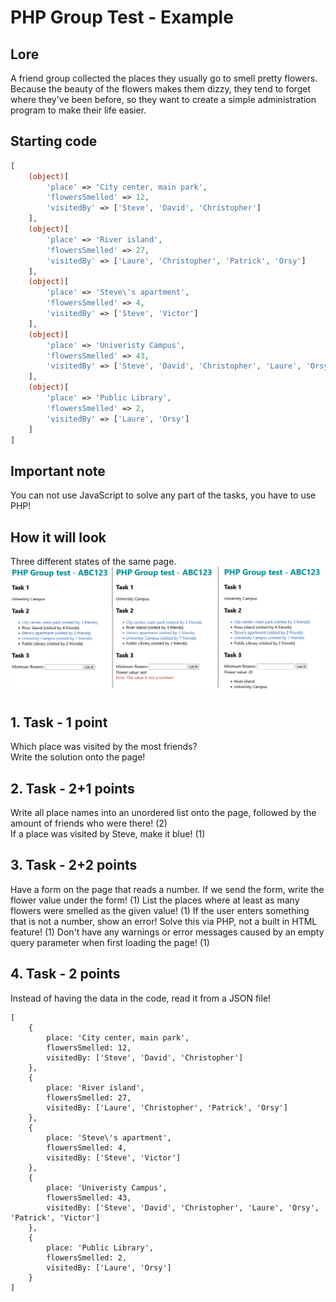 # PHP Group Test - Example
## Lore
A friend group collected the places they usually go to smell pretty flowers. Because the beauty of the flowers makes them dizzy, they tend to forget where they've been before, so they want to create a simple administration program to make their life easier.

## Starting code
```PHP
[
    (object)[
        'place' => 'City center, main park',
        'flowersSmelled' => 12,
        'visitedBy' => ['Steve', 'David', 'Christopher']
    ],
    (object)[
        'place' => 'River island',
        'flowersSmelled' => 27,
        'visitedBy' => ['Laure', 'Christopher', 'Patrick', 'Orsy']
    ],
    (object)[
        'place' => 'Steve\'s apartment',
        'flowersSmelled' => 4,
        'visitedBy' => ['Steve', 'Victor']
    ],
    (object)[
        'place' => 'Univeristy Campus',
        'flowersSmelled' => 43,
        'visitedBy' => ['Steve', 'David', 'Christopher', 'Laure', 'Orsy', 'Patrick', 'Victor']
    ],
    (object)[
        'place' => 'Public Library',
        'flowersSmelled' => 2,
        'visitedBy' => ['Laure', 'Orsy']
    ]
]
```

## Important note
You can not use JavaScript to solve any part of the tasks, you have to use PHP!

## How it will look
Three different states of the same page.
![Example image of a solution](example.png)

## 1. Task - 1 point
Which place was visited by the most friends?  
Write the solution onto the page!

## 2. Task - 2+1 points
Write all place names into an unordered list onto the page, followed by the amount of friends who were there! (2)  
If a place was visited by Steve, make it blue! (1)  

## 3. Task - 2+2 points
Have a form on the page that reads a number. If we send the form, write the flower value under the form! (1)
List the places where at least as many flowers were smelled as the given value! (1)
If the user enters something that is not a number, show an error! Solve this via PHP, not a built in HTML feature! (1)
Don't have any warnings or error messages caused by an empty query parameter when first loading the page! (1)

## 4. Task - 2 points
Instead of having the data in the code, read it from a JSON file!


```JS
[
    {
        place: 'City center, main park',
        flowersSmelled: 12,
        visitedBy: ['Steve', 'David', 'Christopher']
    },
    {
        place: 'River island',
        flowersSmelled: 27,
        visitedBy: ['Laure', 'Christopher', 'Patrick', 'Orsy']
    },
    {
        place: 'Steve\'s apartment',
        flowersSmelled: 4,
        visitedBy: ['Steve', 'Victor']
    },
    {
        place: 'Univeristy Campus',
        flowersSmelled: 43,
        visitedBy: ['Steve', 'David', 'Christopher', 'Laure', 'Orsy', 'Patrick', 'Victor']
    },
    {
        place: 'Public Library',
        flowersSmelled: 2,
        visitedBy: ['Laure', 'Orsy']
    }
]
```
